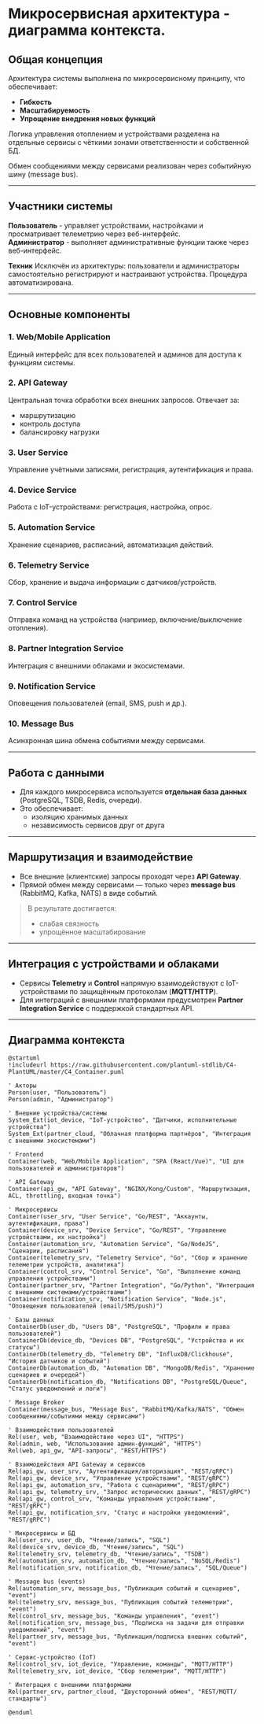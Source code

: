 # Микросервисная архитектура - диаграмма контекста.

## Общая концепция

Архитектура системы выполнена по микросервисному принципу, что обеспечивает:

 - **Гибкость**  
 - **Масштабируемость**  
 - **Упрощение внедрения новых функций**  

Логика управления отоплением и устройствами разделена на отдельные сервисы с чёткими зонами ответственности и собственной БД.   

Обмен сообщениями между сервисами реализован через событийную шину (message bus).

---

## Участники системы


 **Пользователь** - управляет устройствами, настройками и просматривает телеметрию через веб-интерфейс.  
 **Администратор** - выполняет административные функции также через веб-интерфейс.  
 
 **Техник** Исключён из архитектуры: пользователи и администраторы самостоятельно регистрируют и настраивают устройства. Процедура автоматизирована.

---

## Основные компоненты

### 1. **Web/Mobile Application**
Единый интерфейс для всех пользователей и админов для доступа к функциям системы.

### 2. **API Gateway**
Центральная точка обработки всех внешних запросов. Отвечает за:
- маршрутизацию
- контроль доступа
- балансировку нагрузки

### 3. **User Service**
Управление учётными записями, регистрация, аутентификация и права.

### 4. **Device Service**
Работа с IoT-устройствами: регистрация, настройка, опрос.

### 5. **Automation Service**
Хранение сценариев, расписаний, автоматизация действий.

### 6. **Telemetry Service**
Сбор, хранение и выдача информации с датчиков/устройств.

### 7. **Control Service**
Отправка команд на устройства (например, включение/выключение отопления).

### 8. **Partner Integration Service**
Интеграция с внешними облаками и экосистемами.

### 9. **Notification Service**
Оповещения пользователей (email, SMS, push и др.).

### 10. **Message Bus**
Асинхронная шина обмена событиями между сервисами.

---

## Работа с данными

- Для каждого микросервиса используется **отдельная база данных** (PostgreSQL, TSDB, Redis, очереди).
- Это обеспечивает:
    - изоляцию хранимых данных
    - независимость сервисов друг от друга

---

## Маршрутизация и взаимодействие

- Все внешние (клиентские) запросы проходят через **API Gateway**.
- Прямой обмен между сервисами — только через **message bus** (RabbitMQ, Kafka, NATS) в виде событий.

> В результате достигается:
> - слабая связность
> - упрощённое масштабирование

---

## Интеграция с устройствами и облаками

- Сервисы **Telemetry** и **Control** напрямую взаимодействуют с IoT-устройствами по защищённым протоколам (**MQTT/HTTP**).
- Для интеграций с внешними платформами предусмотрен **Partner Integration Service** с поддержкой стандартных API.

---

## Диаграмма контекста

```puml
@startuml
!includeurl https://raw.githubusercontent.com/plantuml-stdlib/C4-PlantUML/master/C4_Container.puml

' Акторы
Person(user, "Пользователь")
Person(admin, "Администратор")

' Внешние устройства/системы
System_Ext(iot_device, "IoT-устройство", "Датчики, исполнительные устройства")
System_Ext(partner_cloud, "Облачная платформа партнёров", "Интеграция с внешними экосистемами")

' Frontend
Container(web, "Web/Mobile Application", "SPA (React/Vue)", "UI для пользователей и администраторов")

' API Gateway
Container(api_gw, "API Gateway", "NGINX/Kong/Custom", "Маршрутизация, ACL, throttling, входная точка")

' Микросервисы
Container(user_srv, "User Service", "Go/REST", "Аккаунты, аутентификация, права")
Container(device_srv, "Device Service", "Go/REST", "Управление устройствами, их настройка")
Container(automation_srv, "Automation Service", "Go/NodeJS", "Сценарии, расписания")
Container(telemetry_srv, "Telemetry Service", "Go", "Cбор и хранение телеметрии устройств, аналитика")
Container(control_srv, "Control Service", "Go", "Выполнение команд управления устройствами")
Container(partner_srv, "Partner Integration", "Go/Python", "Интеграция с внешними системами/устройствами")
Container(notification_srv, "Notification Service", "Node.js", "Оповещения пользователей (email/SMS/push)")

' Базы данных
ContainerDb(user_db, "Users DB", "PostgreSQL", "Профили и права пользователей")
ContainerDb(device_db, "Devices DB", "PostgreSQL", "Устройства и их статусы")
ContainerDb(telemetry_db, "Telemetry DB", "InfluxDB/Clickhouse", "История датчиков и событий")
ContainerDb(automation_db, "Automation DB", "MongoDB/Redis", "Хранение сценариев и очередей")
ContainerDb(notification_db, "Notifications DB", "PostgreSQL/Queue", "Статус уведомлений и логи")

' Message Broker
Container(message_bus, "Message Bus", "RabbitMQ/Kafka/NATS", "Обмен сообщениями/событиями между сервисами")

' Взаимодействия пользователей
Rel(user, web, "Взаимодействие через UI", "HTTPS")
Rel(admin, web, "Использование админ-функций", "HTTPS")
Rel(web, api_gw, "API-запросы", "REST/HTTPS")

' Взаимодействия API Gateway и сервисов
Rel(api_gw, user_srv, "Аутентификация/авторизация", "REST/gRPC")
Rel(api_gw, device_srv, "Управление устройствами", "REST/gRPC")
Rel(api_gw, automation_srv, "Работа с сценариями", "REST/gRPC")
Rel(api_gw, telemetry_srv, "Запрос исторических данных", "REST/gRPC")
Rel(api_gw, control_srv, "Команды управления устройствами", "REST/gRPC")
Rel(api_gw, notification_srv, "Статус и настройки уведомлений", "REST/gRPC")

' Микросервисы и БД
Rel(user_srv, user_db, "Чтение/запись", "SQL")
Rel(device_srv, device_db, "Чтение/запись", "SQL")
Rel(telemetry_srv, telemetry_db, "Чтение/запись", "TSDB")
Rel(automation_srv, automation_db, "Чтение/запись", "NoSQL/Redis")
Rel(notification_srv, notification_db, "Чтение/запись", "SQL/Queue")

' Message bus (events)
Rel(automation_srv, message_bus, "Публикация событий и сценариев", "event")
Rel(telemetry_srv, message_bus, "Публикация событий телеметрии", "event")
Rel(control_srv, message_bus, "Команды управления", "event")
Rel(notification_srv, message_bus, "Подписка на задачи для отправки уведомлений", "event")
Rel(partner_srv, message_bus, "Публикация/подписка внешних событий", "event")

' Сервис-устройство (IoT)
Rel(control_srv, iot_device, "Управление, команды", "MQTT/HTTP")
Rel(telemetry_srv, iot_device, "Сбор телеметрии", "MQTT/HTTP")

' Интеграция с внешними платформами
Rel(partner_srv, partner_cloud, "Двусторонний обмен", "REST/MQTT/стандарты")

@enduml
```